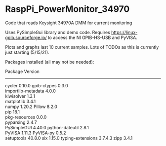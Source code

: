 # RaspPi_PowerMonitor_34970
Code that reads Keysight 34970A DMM for current monitoring

Uses PySimpleGui library and demo code.  Requires 
https://linux-gpib.sourceforge.io/ to access the NI GPIB-HS-USB and PyVISA.

Plots and graphs last 10 current samples.  Lots of TODOs as
this is currently just starting (5/15/21).

Packages installed (all may not be needed):

Package            Version
------------------ -------
cycler             0.10.0 
gpib-ctypes        0.3.0  
importlib-metadata 4.0.0  
kiwisolver         1.3.1  
matplotlib         3.4.1  
numpy              1.20.2 
Pillow             8.2.0  
pip                18.1   
pkg-resources      0.0.0  
pyparsing          2.4.7  
PySimpleGUI        4.40.0 
python-dateutil    2.8.1  
PyVISA             1.11.3 
PyVISA-py          0.5.2  
setuptools         40.8.0 
six                1.15.0 
typing-extensions  3.7.4.3
zipp               3.4.1  


